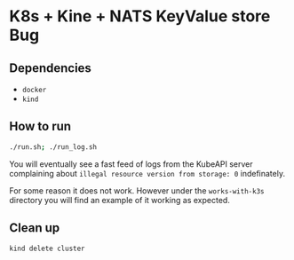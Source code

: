 # K8s + Kine + NATS KeyValue store Bug

## Dependencies

- `docker`
- `kind`

## How to run

```bash
./run.sh; ./run_log.sh
```

You will eventually see a fast feed of logs from the KubeAPI server complaining about `illegal resource version from storage: 0` indefinately.

For some reason it does not work. However under the `works-with-k3s` directory you will find an example of it working as expected.

## Clean up

```bash
kind delete cluster
```